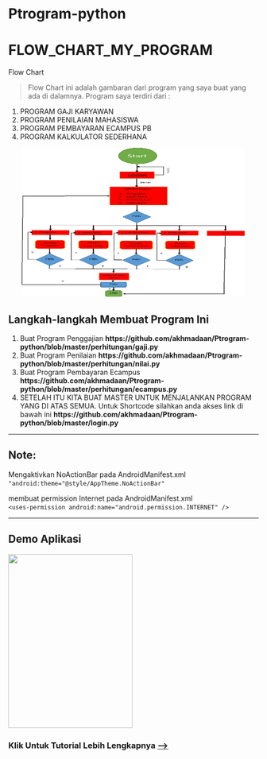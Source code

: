 # Ptrogram-python


# FLOW_CHART_MY_PROGRAM
Flow Chart
>Flow Chart ini adalah gambaran dari program yang saya buat yang ada di dalamnya. Program saya terdiri dari : 
1. PROGRAM GAJI KARYAWAN
2. PROGRAM PENILAIAN MAHASISWA
3. PROGRAM PEMBAYARAN ECAMPUS PB
4. PROGRAM KALKULATOR SEDERHANA
<p align="center">
<img src="https://github.com/akhmadaan/Ptrogram-python/blob/master/jpg/flow%20chart.png" width="450" height="300" />
</p>

## Langkah-langkah Membuat Program Ini 
<ol>
   <li>Buat Program Penggajian <b>https://github.com/akhmadaan/Ptrogram-python/blob/master/perhitungan/gaji.py</b> </li>
   <li>Buat Program Penilaian <b>https://github.com/akhmadaan/Ptrogram-python/blob/master/perhitungan/nilai.py</b></li>
   <li>Buat Program Pembayaran Ecampus <b>https://github.com/akhmadaan/Ptrogram-python/blob/master/perhitungan/ecampus.py</b></li>
   <li>SETELAH ITU KITA BUAT MASTER UNTUK MENJALANKAN PROGRAM YANG DI ATAS SEMUA. Untuk Shortcode silahkan anda akses link di bawah ini <b>https://github.com/akhmadaan/Ptrogram-python/blob/master/login.py</b></li>
<p align="center">
   
</ol>
<hr/>

## Note:
Mengaktivkan NoActionBar pada AndroidManifest.xml<br>
```"android:theme="@style/AppTheme.NoActionBar"```<br><p>
membuat permission Internet pada AndroidManifest.xml<br>
```<uses-permission android:name="android.permission.INTERNET" />```
<hr/>

## Demo Aplikasi
<img src="https://github.com/sasmitoh/web_view-android_studio/blob/master/demo.jpg" width="250" height="350" />

### Klik Untuk Tutorial Lebih Lengkapnya [--> ](https://github.com/sasmitoh/web_view-android_studio/wiki)

